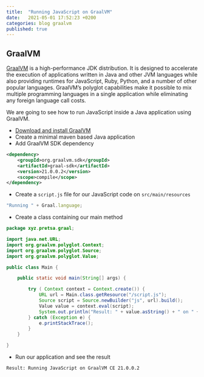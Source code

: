 ```yaml
---
title:  "Running JavaScript on GraalVM"
date:   2021-05-01 17:52:23 +0200
categories: blog graalvm
published: true
---
```




## GraalVM

[GraalVM](https://www.graalvm.org) is a high-performance JDK distribution. It is designed to accelerate the execution of applications written in Java and other JVM languages while also providing runtimes for JavaScript, Ruby, Python, and a number of other popular languages. GraalVM’s polyglot capabilities make it possible to mix multiple programming languages in a single application while eliminating any foreign language call costs.

We are going to see how to run JavaScript inside a Java application using GraalVM.

- [Download and install GraalVM](https://www.graalvm.org/docs/getting-started/)
- Create a minimal maven based Java application
- Add GraalVM SDK dependency

```xml
<dependency>
    <groupId>org.graalvm.sdk</groupId>
    <artifactId>graal-sdk</artifactId>
    <version>21.0.0.2</version>
    <scope>compile</scope>
</dependency>
```

- Create a ```script.js``` file for our JavaScript code on ```src/main/resources```

```js
"Running " + Graal.language;
```

- Create a class containing our main method

```java
package xyz.pretsa.graal;

import java.net.URL;
import org.graalvm.polyglot.Context;
import org.graalvm.polyglot.Source;
import org.graalvm.polyglot.Value;

public class Main {

    public static void main(String[] args) {

        try ( Context context = Context.create()) {
            URL url = Main.class.getResource("/script.js");
            Source script = Source.newBuilder("js", url).build();
            Value value = context.eval(script);
            System.out.println("Result: " + value.asString() + " on " + System.getProperty("java.vendor.version"));
        } catch (Exception e) {
            e.printStackTrace();
        }
    }

}
```

- Run our application and see the result

```
Result: Running JavaScript on GraalVM CE 21.0.0.2
```



